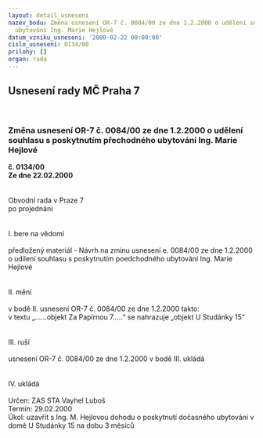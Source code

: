 ```yaml
---
layout: detail_usneseni
nazev_bodu: Změna usnesení OR-7 č. 0084/00 ze dne 1.2.2000 o udělení souhlasu s poskytnutím  přechodného
  ubytování Ing. Marie Hejlové
datum_vzniku_usneseni: '2000-02-22 00:00:00'
cislo_usneseni: 0134/00
prilohy: []
organ: rada
---
```

<div id="ucUsn_pList" class="usn">
	<span><h2>Usnesení rady MČ Praha 7 </h2>
<br></span><div class="standBody">
<span><h3>Změna usnesení OR-7 č. 0084/00 ze dne 1.2.2000 o udělení souhlasu s poskytnutím  přechodného ubytování Ing. Marie Hejlové</h3></span><div class="center">
		<strong>č. 0134/00</strong><br>
	</div>
<div class="center">
		<strong>Ze dne 22.02.2000</strong><br><br>
	</div>
<br>Obvodní rada v Praze 7<br>po projednání<br><br><br>I.	bere na vědomí<br><br> předložený materiál - Návrh na zminu usnesení e. 0084/00 ze dne 1.2.2000 o udilení souhlasu s poskytnutím  poedchodného ubytování Ing. Marie Hejlové<br><br><br>II.	mění <br><br>v bodě II. usnesení OR-7 č. 0084/00 ze dne 1.2.2000 takto:<br>v textu „......objekt Za Papírnou 7.....“  se nahrazuje „objekt U Studánky 15“<br><br><br>III.	ruší <br><br>usnesení OR-7 č. 0084/00 ze dne 1.2.2000 v bodě III. ukládá<br><br><br> IV.	ukládá <br><br> Určen:	     	ZAS STA Vayhel Luboš<br>Termín: 29.02.2000<br>Úkol:	uzavřít s Ing. M. Hejlovou dohodu o poskytnutí dočasného ubytování v domě U Studánky 15 na dobu 3 měsíců<br>
</div>
</div>